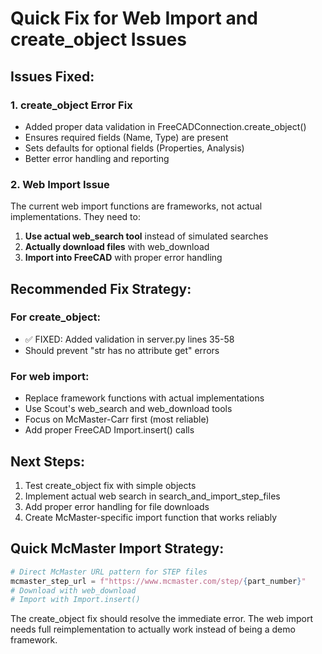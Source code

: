 # Quick Fix for Web Import and create_object Issues

## Issues Fixed:

### 1. create_object Error Fix
- Added proper data validation in FreeCADConnection.create_object()
- Ensures required fields (Name, Type) are present
- Sets defaults for optional fields (Properties, Analysis)
- Better error handling and reporting

### 2. Web Import Issue
The current web import functions are frameworks, not actual implementations. They need to:

1. **Use actual web_search tool** instead of simulated searches
2. **Actually download files** with web_download 
3. **Import into FreeCAD** with proper error handling

## Recommended Fix Strategy:

### For create_object:
- ✅ FIXED: Added validation in server.py lines 35-58
- Should prevent "str has no attribute get" errors

### For web import:
- Replace framework functions with actual implementations
- Use Scout's web_search and web_download tools
- Focus on McMaster-Carr first (most reliable)
- Add proper FreeCAD Import.insert() calls

## Next Steps:
1. Test create_object fix with simple objects
2. Implement actual web search in search_and_import_step_files
3. Add proper error handling for file downloads
4. Create McMaster-specific import function that works reliably

## Quick McMaster Import Strategy:
```python
# Direct McMaster URL pattern for STEP files
mcmaster_step_url = f"https://www.mcmaster.com/step/{part_number}"
# Download with web_download
# Import with Import.insert()
```

The create_object fix should resolve the immediate error. The web import needs full reimplementation to actually work instead of being a demo framework.